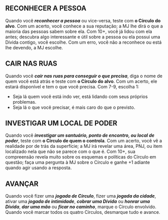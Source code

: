 ## RECONHECER A PESSOA

Quando você ***reconhecer a pessoa*** ou vice-versa, teste com **o Círculo do alvo**. Com um acerto, você conhece a sua reputação; a MJ lhe dirá o que a maioria das pessoas sabem sobre ela. Com 10+, você já lidou com ela antes; descubra algo interessante e útil sobre a pessoa ou ela possui uma Dívida contigo, você escolhe. Com um erro, você não a reconhece ou está lhe devendo, a MJ escolhe.

## CAIR NAS RUAS

Quando você ***cair nas ruas para conseguir o que precisa***, diga o nome de quem você está atrás e teste com **o Círculo do alvo**. Com um acerto, ele estará disponível e tem o que você precisa. Com 7-9, escolha 1:
- Seja lá quem você está indo ver, está lidando com seus próprios problemas.
- Seja lá o que você precisar, é mais caro do que o previsto.

## INVESTIGAR UM LOCAL DE PODER

Quando você ***investigar um santuário, ponto de encontro, ou local de poder***, teste com **o Círculo de quem o controla**. Com um acerto, você vê a realidade por de trás da superfície; a MJ irá revelar uma área, PNJ, ou item localizado nela que não se parece com o que é. Com 10+, sua compreensão revela muito sobre os esquemas e políticas do Círculo em questão; faça uma pergunta à MJ sobre o Círculo e ganhe +1 adiante quando agir usando a resposta.

## AVANÇAR

Quando você fizer uma ***jogada de Círculo***, fizer uma ***jogada da cidade***, ativar uma ***jogada de intimidade***, ***cobrar uma Dívida*** ou ***honrar uma Dívida***, ***dar uma mão*** ou ***ficar no caminho***, marque o Círculo envolvido. Quando você marcar todos os quatro Círculos, desmarque tudo e avance.
